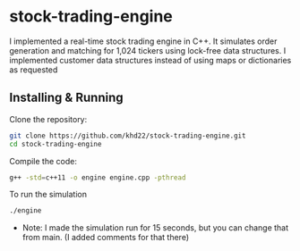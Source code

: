 # stock-trading-engine

I implemented a real-time stock trading engine in C++. It simulates order generation and matching for 1,024 tickers using lock-free data structures. I implemented customer data structures instead of using maps or dictionaries as requested

## Installing & Running
Clone the repository:
```bash
git clone https://github.com/khd22/stock-trading-engine.git
cd stock-trading-engine

```

Compile the code:

```bash
g++ -std=c++11 -o engine engine.cpp -pthread

```

To run the simulation

```bash
./engine
```

- Note: I made the simulation run for 15 seconds, but you can change that from main. (I added comments for that there)

